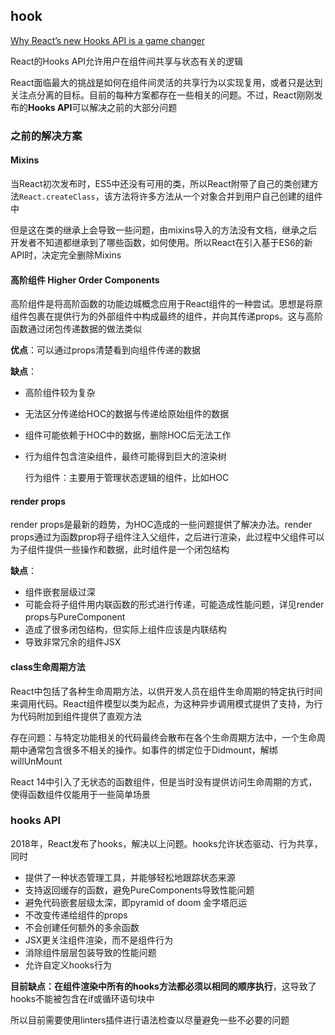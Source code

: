 ## hook

[Why React’s new Hooks API is a game changer](https://itnext.io/why-reacts-hooks-api-is-a-game-changer-8731c2b0a8c)

React的Hooks API允许用户在组件间共享与状态有关的逻辑

React面临最大的挑战是如何在组件间灵活的共享行为以实现复用，或者只是达到关注点分离的目标。目前的每种方案都存在一些相关的问题。不过，React刚刚发布的**Hooks API**可以解决之前的大部分问题

### 之前的解决方案

#### Mixins

当React初次发布时，ES5中还没有可用的类，所以React附带了自己的类创建方法`React.createClass`，该方法将许多方法从一个对象合并到用户自己创建的组件中

但是这在类的继承上会导致一些问题，由mixins导入的方法没有文档，继承之后开发者不知道都继承到了哪些函数，如何使用。所以React在引入基于ES6的新API时，决定完全删除Mixins

#### 高阶组件 Higher Order Components

高阶组件是将高阶函数的功能边城概念应用于React组件的一种尝试。思想是将原组件包裹在提供行为的外部组件中构成最终的组件，并向其传递props。这与高阶函数通过闭包传递数据的做法类似

**优点**：可以通过props清楚看到向组件传递的数据

**缺点**：
* 高阶组件较为复杂
* 无法区分传递给HOC的数据与传递给原始组件的数据
* 组件可能依赖于HOC中的数据，删除HOC后无法工作
* 行为组件包含渲染组件，最终可能得到巨大的渲染树

    行为组件：主要用于管理状态逻辑的组件，比如HOC

#### render props

render props是最新的趋势，为HOC造成的一些问题提供了解决办法。render props通过为函数prop将子组件注入父组件，之后进行渲染，此过程中父组件可以为子组件提供一些操作和数据，此时组件是一个闭包结构

**缺点**：
* 组件嵌套层级过深
* 可能会将子组件用内联函数的形式进行传递，可能造成性能问题，详见render props与PureComponent
* 造成了很多闭包结构，但实际上组件应该是内联结构
* 导致非常冗余的组件JSX

#### class生命周期方法

React中包括了各种生命周期方法，以供开发人员在组件生命周期的特定执行时间来调用代码。React组件模型以类为起点，为这种异步调用模式提供了支持，为行为代码附加到组件提供了直观方法

存在问题：与特定功能相关的代码最终会散布在各个生命周期方法中，一个生命周期中通常包含很多不相关的操作。如事件的绑定位于Didmount，解绑willUnMount

React 14中引入了无状态的函数组件，但是当时没有提供访问生命周期的方式，使得函数组件仅能用于一些简单场景

### hooks API

2018年，React发布了hooks，解决以上问题。hooks允许状态驱动、行为共享，同时
* 提供了一种状态管理工具，并能够轻松地跟踪状态来源
* 支持返回缓存的函数，避免PureComponents导致性能问题
* 避免代码嵌套层级太深，即pyramid of doom 金字塔厄运
* 不改变传递给组件的props
* 不会创建任何额外的多余函数
* JSX更关注组件渲染，而不是组件行为
* 消除组件层层包装导致的性能问题
* 允许自定义hooks行为

**目前缺点：在组件渲染中所有的hooks方法都必须以相同的顺序执行**，这导致了hooks不能被包含在if或循环语句块中

所以目前需要使用linters插件进行语法检查以尽量避免一些不必要的问题

